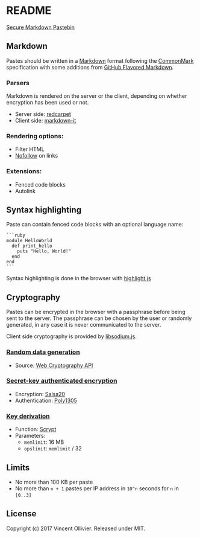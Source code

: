 # README

[Secure Markdown Pastebin][1]

[1]: https://paste.vinc.cc


## Markdown

Pastes should be written in a [Markdown][2] format following the [CommonMark][3]
specification with some additions from [GitHub Flavored Markdown][4].

### Parsers

Markdown is rendered on the server or the client, depending on whether
encryption has been used or not.

- Server side: [redcarpet][5]
- Client side: [markdown-it][6]

### Rendering options:

- Filter HTML
- [Nofollow][7] on links

### Extensions:

- Fenced code blocks
- Autolink

[2]: http://daringfireball.net/projects/markdown/
[3]: http://commonmark.org/
[4]: https://github.github.com/gfm/
[5]: https://github.com/vmg/redcarpet
[6]: https://github.com/markdown-it/markdown-it
[7]: https://en.wikipedia.org/wiki/Nofollow


## Syntax highlighting

Paste can contain fenced code blocks with an optional language name:

    ```ruby
    module HelloWorld
      def print_hello
        puts "Hello, World!"
      end
    end
    ```

Syntax highlighting is done in the browser with [highlight.js][8]

[8]: https://highlightjs.org/


## Cryptography

Pastes can be encrypted in the browser with a passphrase before being sent to
the server. The passphrase can be chosen by the user or randomly generated, in
any case it is never communicated to the server.

Client side cryptography is provided by [libsodium.js][9].

### [Random data generation][10]

- Source: [Web Cryptography API][11]

### [Secret-key authenticated encryption][12]

- Encryption: [Salsa20][13]
- Authentication: [Poly1305][14]

### [Key derivation][15]

- Function: [Scrypt][16]
- Parameters:
  - `memlimit`: 16 MB
  - `opslimit`: `memlimit` / 32

[9]: https://github.com/jedisct1/libsodium.js
[10]: https://download.libsodium.org/libsodium/content/generating_random_data/
[11]: https://developer.mozilla.org/en-US/docs/Web/API/RandomSource/getRandomValues
[12]: https://download.libsodium.org/libsodium/content/secret-key_cryptography/authenticated_encryption.html
[13]: https://en.wikipedia.org/wiki/Salsa20
[14]: https://en.wikipedia.org/wiki/Poly1305
[15]: https://download.libsodium.org/libsodium/content/password_hashing/scrypt.html
[16]: https://en.wikipedia.org/wiki/Scrypt


## Limits

- No more than 100 KB per paste
- No more than `n + 1` pastes per IP address in `10^n` seconds for `n` in `[0..3]`


## License

Copyright (c) 2017 Vincent Ollivier. Released under MIT.
